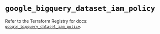 # `google_bigquery_dataset_iam_policy`

Refer to the Terraform Registry for docs: [`google_bigquery_dataset_iam_policy`](https://registry.terraform.io/providers/hashicorp/google-beta/6.48.0/docs/resources/google_bigquery_dataset_iam_policy).

